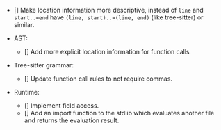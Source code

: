 - [] Make location information more descriptive, instead of `line` and `start..=end` have `(line, start)..=(line, end)` (like tree-sitter) or similar.

- AST:
    - [] Add more explicit location information for function calls

- Tree-sitter grammar:
    - [] Update function call rules to not require commas.

- Runtime:
    - [] Implement field access.
    - [] Add an import function to the stdlib which evaluates another file and returns the evaluation result. 
